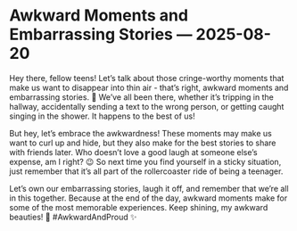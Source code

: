 # Awkward Moments and Embarrassing Stories — 2025-08-20

Hey there, fellow teens! Let’s talk about those cringe-worthy moments that make us want to disappear into thin air - that’s right, awkward moments and embarrassing stories. 🙈 We’ve all been there, whether it’s tripping in the hallway, accidentally sending a text to the wrong person, or getting caught singing in the shower. It happens to the best of us!

But hey, let’s embrace the awkwardness! These moments may make us want to curl up and hide, but they also make for the best stories to share with friends later. Who doesn’t love a good laugh at someone else’s expense, am I right? 😉 So next time you find yourself in a sticky situation, just remember that it’s all part of the rollercoaster ride of being a teenager.

Let’s own our embarrassing stories, laugh it off, and remember that we’re all in this together. Because at the end of the day, awkward moments make for some of the most memorable experiences. Keep shining, my awkward beauties! 💫 #AwkwardAndProud ✨